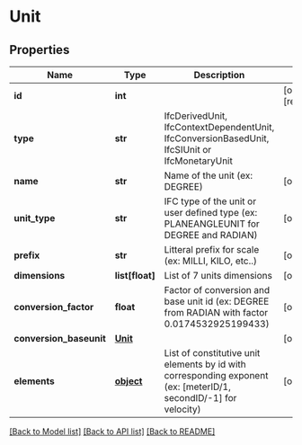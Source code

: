 # Unit

## Properties
Name | Type | Description | Notes
------------ | ------------- | ------------- | -------------
**id** | **int** |  | [optional] [readonly] 
**type** | **str** | IfcDerivedUnit, IfcContextDependentUnit, IfcConversionBasedUnit, IfcSIUnit or IfcMonetaryUnit | 
**name** | **str** | Name of the unit (ex: DEGREE) | [optional] 
**unit_type** | **str** | IFC type of the unit or user defined type (ex: PLANEANGLEUNIT for DEGREE and RADIAN) | [optional] 
**prefix** | **str** | Litteral prefix for scale (ex: MILLI, KILO, etc..) | [optional] 
**dimensions** | **list[float]** | List of 7 units dimensions | [optional] 
**conversion_factor** | **float** | Factor of conversion and base unit id (ex: DEGREE from RADIAN with factor 0.0174532925199433) | [optional] 
**conversion_baseunit** | [**Unit**](Unit.md) |  | [optional] 
**elements** | [**object**](.md) | List of constitutive unit elements by id with corresponding exponent (ex: [meterID/1, secondID/-1] for velocity) | [optional] 

[[Back to Model list]](../README.md#documentation-for-models) [[Back to API list]](../README.md#documentation-for-api-endpoints) [[Back to README]](../README.md)


